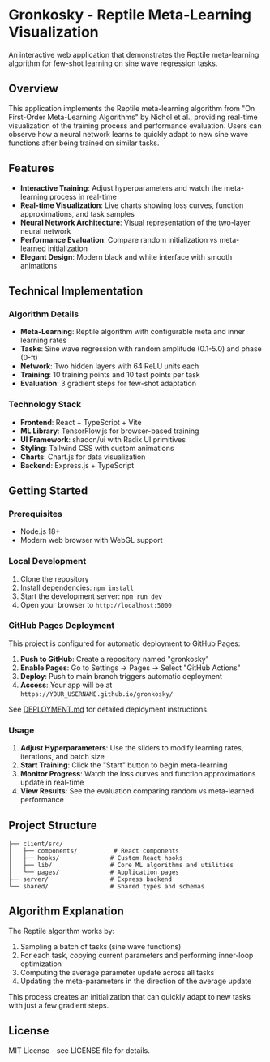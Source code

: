 # Gronkosky - Reptile Meta-Learning Visualization

An interactive web application that demonstrates the Reptile meta-learning algorithm for few-shot learning on sine wave regression tasks.

## Overview

This application implements the Reptile meta-learning algorithm from "On First-Order Meta-Learning Algorithms" by Nichol et al., providing real-time visualization of the training process and performance evaluation. Users can observe how a neural network learns to quickly adapt to new sine wave functions after being trained on similar tasks.

## Features

- **Interactive Training**: Adjust hyperparameters and watch the meta-learning process in real-time
- **Real-time Visualization**: Live charts showing loss curves, function approximations, and task samples
- **Neural Network Architecture**: Visual representation of the two-layer neural network
- **Performance Evaluation**: Compare random initialization vs meta-learned initialization
- **Elegant Design**: Modern black and white interface with smooth animations

## Technical Implementation

### Algorithm Details
- **Meta-Learning**: Reptile algorithm with configurable meta and inner learning rates
- **Tasks**: Sine wave regression with random amplitude (0.1-5.0) and phase (0-π)
- **Network**: Two hidden layers with 64 ReLU units each
- **Training**: 10 training points and 10 test points per task
- **Evaluation**: 3 gradient steps for few-shot adaptation

### Technology Stack
- **Frontend**: React + TypeScript + Vite
- **ML Library**: TensorFlow.js for browser-based training
- **UI Framework**: shadcn/ui with Radix UI primitives
- **Styling**: Tailwind CSS with custom animations
- **Charts**: Chart.js for data visualization
- **Backend**: Express.js + TypeScript

## Getting Started

### Prerequisites
- Node.js 18+ 
- Modern web browser with WebGL support

### Local Development
1. Clone the repository
2. Install dependencies: `npm install`
3. Start the development server: `npm run dev`
4. Open your browser to `http://localhost:5000`

### GitHub Pages Deployment
This project is configured for automatic deployment to GitHub Pages:

1. **Push to GitHub**: Create a repository named "gronkosky"
2. **Enable Pages**: Go to Settings → Pages → Select "GitHub Actions"
3. **Deploy**: Push to main branch triggers automatic deployment
4. **Access**: Your app will be at `https://YOUR_USERNAME.github.io/gronkosky/`

See [DEPLOYMENT.md](DEPLOYMENT.md) for detailed deployment instructions.

### Usage
1. **Adjust Hyperparameters**: Use the sliders to modify learning rates, iterations, and batch size
2. **Start Training**: Click the "Start" button to begin meta-learning
3. **Monitor Progress**: Watch the loss curves and function approximations update in real-time
4. **View Results**: See the evaluation comparing random vs meta-learned performance

## Project Structure

```
├── client/src/
│   ├── components/          # React components
│   ├── hooks/              # Custom React hooks
│   ├── lib/                # Core ML algorithms and utilities
│   └── pages/              # Application pages
├── server/                 # Express backend
└── shared/                 # Shared types and schemas
```

## Algorithm Explanation

The Reptile algorithm works by:
1. Sampling a batch of tasks (sine wave functions)
2. For each task, copying current parameters and performing inner-loop optimization
3. Computing the average parameter update across all tasks
4. Updating the meta-parameters in the direction of the average update

This process creates an initialization that can quickly adapt to new tasks with just a few gradient steps.

## License

MIT License - see LICENSE file for details.